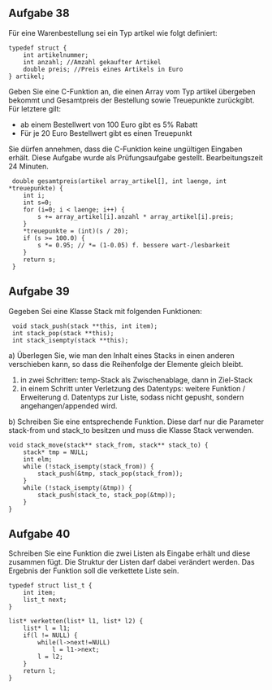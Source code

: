 ## Aufgabe 38

Für eine Warenbestellung sei ein Typ artikel wie folgt definiert:

	typedef struct {
	 	int artikelnummer;
	 	int anzahl; //Amzahl gekaufter Artikel
	    double preis; //Preis eines Artikels in Euro
    } artikel;

Geben Sie eine C-Funktion an, die einen Array vom Typ artikel übergeben bekommt und Gesamtpreis der Bestellung sowie Treuepunkte zurückgibt. Für letztere gilt:

* ab einem Bestellwert von 100 Euro gibt es 5% Rabatt
* Für je 20 Euro Bestellwert gibt es einen Treuepunkt

Sie dürfen annehmen, dass die C-Funktion keine ungültigen Eingaben erhält.
Diese Aufgabe wurde als Prüfungsaufgabe gestellt. Bearbeitungszeit 24 Minuten.

	 double gesamtpreis(artikel array_artikel[], int laenge, int *treuepunkte) {
		int i;
		int s=0;
		for (i=0; i < laenge; i++) {
			s += array_artikel[i].anzahl * array_artikel[i].preis;
		}
		*treuepunkte = (int)(s / 20);
		if (s >= 100.0) {
			s *= 0.95; // *= (1-0.05) f. bessere wart-/lesbarkeit
		}
		return s;
	 }

## Aufgabe 39

Gegeben Sei eine Klasse Stack mit folgenden Funktionen:

	 void stack_push(stack **this, int item);
	 int stack_pop(stack **this);
	 int stack_isempty(stack **this);

a) Überlegen Sie, wie man den Inhalt eines Stacks in einen anderen verschieben kann, so dass die Reihenfolge der Elemente gleich bleibt.

1. in zwei Schritten: temp-Stack als Zwischenablage, dann in Ziel-Stack
2. in einem Schritt unter Verletzung des Datentyps: weitere Funktion / Erweiterung d. Datentyps zur Liste, sodass nicht gepusht, sondern angehangen/appended wird.

b) Schreiben Sie eine entsprechende Funktion. Diese darf nur die Parameter stack-from und stack_to besitzen und muss die Klasse Stack verwenden.

    void stack_move(stack** stack_from, stack** stack_to) {
		stack* tmp = NULL;
		int elm;
		while (!stack_isempty(stack_from)) {
			stack_push(&tmp, stack_pop(stack_from));
		}
		while (!stack_isempty(&tmp)) {
			stack_push(stack_to, stack_pop(&tmp));
		}		
    }

## Aufgabe 40

Schreiben Sie eine Funktion die zwei Listen als Eingabe erhält und diese zusammen fügt. Die Struktur der Listen darf dabei verändert werden. Das Ergebnis der Funktion soll die verkettete Liste sein.

	typedef struct list_t {
		int item;
		list_t next;
	}

    list* verketten(list* l1, list* l2) {
		list* l = l1;
		if(l != NULL) {
			while(l->next!=NULL)
				l = l1->next;
			l = l2;
		}
		return l;
    }
